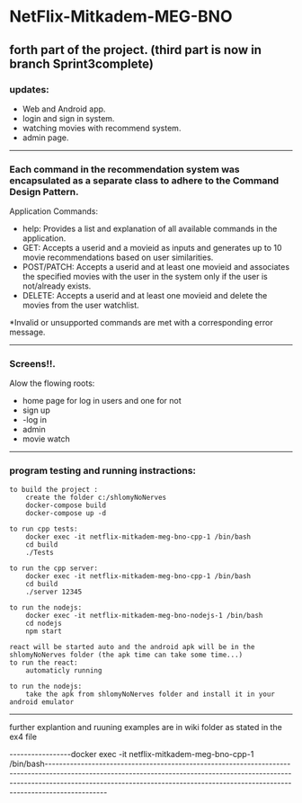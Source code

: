 # NetFlix-Mitkadem-MEG-BNO
forth part of the project.
(third part is now in branch Sprint3complete)
---------------------------------------------------------------------------------------------------------------------------------------------------------------------------------------------------------------------

### updates:
- Web and Android app.
- login and sign in system.
- watching movies with recommend system.
- admin page.


-------------------------------------------------------------------------------------------------------------------------------------------------------------------------------------------------------------------------------------------------------------------------
### Each command in the recommendation system was encapsulated as a separate class to adhere to the Command Design Pattern.

Application Commands:
- help: Provides a list and explanation of all available commands in the application.
- GET: Accepts a userid and a movieid as inputs and generates up to 10 movie recommendations based on user similarities.
- POST/PATCH: Accepts a userid and at least one movieid and associates the specified movies with the user in the system only if
   the user is not/already exists.
- DELETE: Accepts a userid and at least one movieid and delete the movies from the user watchlist.
  
*Invalid or unsupported commands are met with a corresponding error message.
  
----------------------------------------------------------------------------------------------------------------------------------------------------------------------------------------------------------------------------------------------------------------------------
### Screens!!.

Alow the flowing roots:
- home page for log in users and one for not
- sign up
- -log in
- admin
- movie watch
  
----------------------------------------------------------------------------------------------------------------------------------------------------------------------------------------------------------------------------------------------------------------------------

### program testing and running instractions:

    to build the project :
        create the folder c:/shlomyNoNerves
        docker-compose build
        docker-compose up -d

    to run cpp tests:
        docker exec -it netflix-mitkadem-meg-bno-cpp-1 /bin/bash
        cd build
        ./Tests

    to run the cpp server:
        docker exec -it netflix-mitkadem-meg-bno-cpp-1 /bin/bash
        cd build
        ./server 12345 

    to run the nodejs:
        docker exec -it netflix-mitkadem-meg-bno-nodejs-1 /bin/bash
        cd nodejs
        npm start

    react will be started auto and the android apk will be in the shlomyNoNerves folder (the apk time can take some time...)
    to run the react:
        automaticly running

    to run the nodejs:
        take the apk from shlomyNoNerves folder and install it in your android emulator
            

----------------------------------------------------------------------------------------------------------------------------------------------------------------------------------------------------------------------------------------------------------------------------

further explantion and ruuning examples are in wiki folder as stated in the ex4 file

-----------------docker exec -it netflix-mitkadem-meg-bno-cpp-1 /bin/bash-----------------------------------------------------------------------------------------------------------------------------------------------------------------------------------------------------------------------------------------------------------


